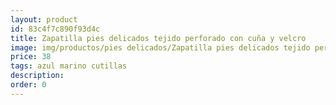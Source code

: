 ```yaml
---
layout: product
id: 83c4f7c890f93d4c
title: Zapatilla pies delicados tejido perforado con cuña y velcro
image: img/productos/pies delicados/Zapatilla pies delicados tejido perforado con cuña y velcro=38 =azul marino cutillas.webp
price: 38 
tags: azul marino cutillas
description: 
order: 0
---
```

